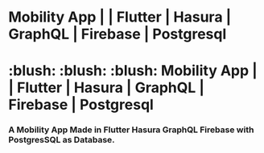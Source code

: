# Mobility App | | Flutter | Hasura | GraphQL | Firebase | Postgresql

<h1 align="left"> :blush: :blush: :blush: Mobility App | | Flutter | Hasura | GraphQL | Firebase | Postgresql</h1>
<h3 align="left">A Mobility App Made in Flutter Hasura GraphQL Firebase with PostgresSQL as Database.</h3>
